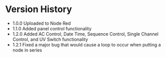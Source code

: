 # Version History
- 1.0.0
Uploaded to Node Red
- 1.1.0
Added panel control functionality
- 1.2.0
Added AC Control, Date Time, Sequence Control, Single Channel Control, and UV Switch functionality
- 1.2.1
Fixed a major bug that would cause a loop to occur when putting a node in series